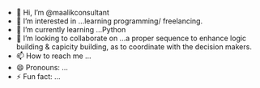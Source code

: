 - 👋 Hi, I’m @maalikconsultant
- 👀 I’m interested in ...learning programming/ freelancing.
- 🌱 I’m currently learning ...Python
- 💞️ I’m looking to collaborate on ...a proper sequence to enhance logic building & capicity building, as to coordinate with the decision makers.
- 📫 How to reach me ...
- 😄 Pronouns: ...
- ⚡ Fun fact: ...

<!---
maalikconsultant/maalikconsultant is a ✨ special ✨ repository because its `README.md` (this file) appears on your GitHub profile.
You can click the Preview link to take a look at your changes.
--->
